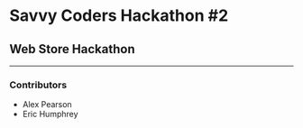 # Savvy Coders Hackathon \#2
## Web Store Hackathon

---

### Contributors
+ Alex Pearson
+ Eric Humphrey